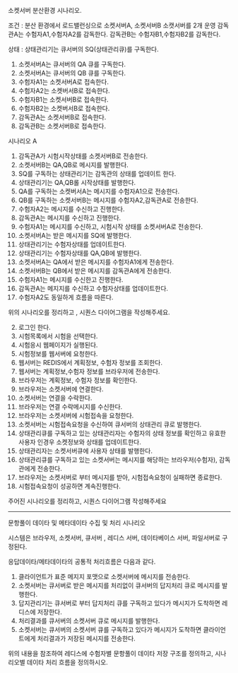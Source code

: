 소켓서버 분산환경 시나리오.

조건 : 분산 환경에서 로드밸런싱으로 소켓서버A, 소켓서버B 소캣서버를 2개 운영
감독관A는 수험자A1,수험자A2를 감독한다.
감독관B는 수험자B1,수험자B2를 감독한다.

상태 :
상태관리기는 큐서버의 SQ(상태관리큐)를 구독한다.

1. 소켓서버A는 큐서버의 QA 큐를 구독한다.
2. 소켓서버A는 큐서버의 QB 큐를 구독한다.
3. 수험자A1는 소켓서버A로 접속한다.
4. 수험자A2는 소켓버서B로 접속한다.
5. 수험자B1는 소켓서버B로 접속한다.
6. 수험자B2는 소켓버서B로 접속한다.
7. 감독관A는 소켓서버B로 접속한다.
8. 감독관B는 소켓서버B로 접속한다.

시나리오 A

1. 감독관A가 시험시작상태를 소켓서버B로 전송한다.
2. 소켓서버B는 QA,QB로 메시지를 발행한다.
3. SQ를 구독하는 상태관리기는 감독관의 상태를 업데이트 한다.
4. 상태관리기는 QA,QB롤 시작상태를 발행한다.
5. QA를 구독하는 소켓버서A는 메시지를 수험자A1으로 전송한다.
6. QB를 구독하는 소켓서버B는 메시지를 수험자A2,감독관A로 전송한다.
7. 수험자A2는 메시지를 수신하고 진행한다.
8. 감독관A는 메시지를 수신하고 진행한다.
9. 수험자A1는 메시지를 수신하고, 시험시작 상태를 소켓서버A로 전송한다.
10. 소켓서버A는 받은 메시지를 SQ에 발행한다.
11. 상태관리기는 수험자상태를 업데이트한다.
12. 상태관리기는 수험자상태를 QA,QB에 발행한다.
13. 소켓서버A는 QA에서 받은 메시지를 수험자A1에게 전송한다.
14. 소켓서버B는 QB에서 받은 메시지를 감독관A에게 전송한다.
15. 수험자A1는 메시지를 수신한고 진행한다.
16. 감독관A는 메지지를 수신하고 수험자상태를 업데이트한다.
17. 수험자A2도 동일하게 흐름을 따른다.

위의 시나리오를 정리하고 , 시퀀스 다이어그램을 작성해주세요.

2. 로그인 한다.
3. 시험목록에서 시험을 선택한다.
4. 시험응시 웹페이지가 실행된다.
5. 시험정보를 웹서버에 요청한다.
6. 웹서버는 REDIS에서 계획정보, 수험자 정보를 조회한다.
7. 웹서버는 계획정보,수험자 정보를 브라우저에 전송한다.
8. 브라우저는 계획정보, 수험자 정보를 확인한다.
9. 브라우저는 소켓서버에 연결한다.
10. 소켓서버는 연결을 수락한다.
11. 브라우저는 연결 수락메시지를 수신한다.
12. 브라우저는 소켓서버에 시험접속을 요청한다.
13. 소켓서버는 시험접속요청을 수신하여 큐서버의 상태관리 큐로 발행한다.
14. 상태관리큐를 구독하고 있는 상태관리자는 수험자의 상태 정보를 확인하고 유효한 사용자 인경우 소켓정보와 상태를 업데이트한다.
15. 상태관리자는 소켓서버큐에 사용자 상태를 발행한다.
16. 상태관리큐를 구독하고 있는 소켓서버는 메시지를 해당하는 브라우저(수험자), 감독관에게 전송한다.
17. 브라우저는 소켓서버로 부터 메시지를 받아, 시험접속요청이 실패하면 종료한다.
18. 시험접속요청이 성공하면 계속진행한다.

주어진 시나리오를 정리하고, 시퀀스 다이어그램 작성해주세요

---

문항풀이 데이타 및 메타데이타 수집 및 처리 시나리오

시스템은 브라우저, 소켓서버, 큐서버 , 레디스 서버, 데이타베이스 서버, 파일서버로 구정된다.

응답데이타/메타데이타의 공통적 처리흐름은 다음과 같다.

1. 클라이언트가 표준 메지지 포맷으로 소켓서버에 메시지를 전송한다.
2. 소켓서버는 큐서버로 받은 메시지를 처리없이 큐서버의 답지처리 큐로 메시지를 발행한다.
3. 답지관리기는 큐서버로 부터 답지처리 큐를 구독하고 있다가 메시지가 도착하면 레디스에 저장한다.
4. 처리결과를 큐서버의 소켓서버 큐로 메시지를 발행한다.
5. 소켓서버는 큐서버의 소켓서버 큐를 구독하고 있다가 메시지가 도착하면 클라이언트에게 처리결과가 저장된 메시지를 전송한다.

위의 내용을 참조하여 레디스에 수험자별 문항풀이 데이타 저장 구조를 정의하고, 시나리오별 데이타 처리 흐름을 정의하시오.
